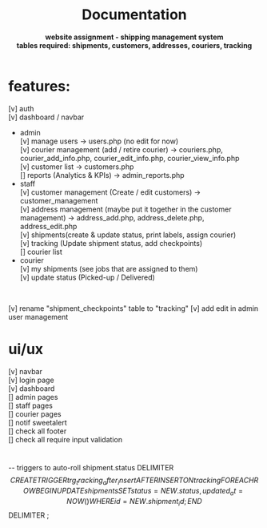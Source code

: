 <div align="center">
  <h1>Documentation</h1>
  <strong>website assignment - shipping management system</strong><br>
  <strong>tables required: shipments, customers, addresses, couriers, tracking</strong>
</div>
<br>

# features:
[v] auth  <br>
[v] dashboard / navbar <br>
- admin <br>
[v] manage users -> users.php (no edit for now)<br>
[v] courier management (add / retire courier) ->  couriers.php, courier_add_info.php, courier_edit_info.php, courier_view_info.php<br>
[v] customer list -> customers.php<br>
[] reports (Analytics & KPIs) -> admin_reports.php<br>
- staff <br>
[v] customer management (Create / edit customers) -> customer_management<br>
[v] address management (maybe put it together in the customer management) -> address_add.php, address_delete.php, address_edit.php<br>
[v] shipments(create & update status, print labels, assign courier) <br>
[v] tracking (Update shipment status, add checkpoints) <br>
[] courier list <br>
- courier <br>
[v] my shipments (see jobs that are assigned to them)<br>
[v] update status (Picked-up / Delivered) <br>
<br>

[v] rename "shipment_checkpoints" table to "tracking"
[v] add edit in admin user management

# ui/ux
[v] navbar <br >
[v] login page <br>
[v] dashboard <br>
[] admin pages <br>
[] staff pages <br>
[] courier pages <br>
[] notif sweetalert <br>
[] check all footer <br>
[] check all require input validation <br>


#

-- triggers to auto-roll shipment.status
DELIMITER $$
CREATE TRIGGER trg_tracking_after_insert
AFTER INSERT ON tracking
FOR EACH ROW
BEGIN
    UPDATE shipments
    SET status = NEW.status,
        updated_at = NOW()
    WHERE id = NEW.shipment_id;
END$$
DELIMITER ;
